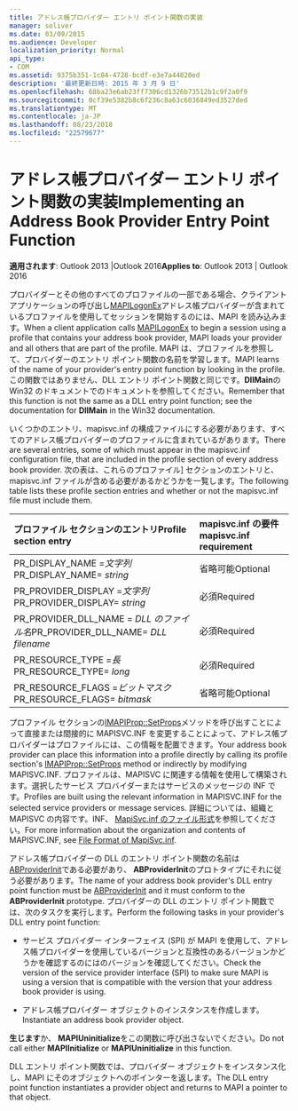 ```yaml
---
title: アドレス帳プロバイダー エントリ ポイント関数の実装
manager: soliver
ms.date: 03/09/2015
ms.audience: Developer
localization_priority: Normal
api_type:
- COM
ms.assetid: 9375b351-1c84-4728-bcdf-e3e7a44820ed
description: '最終更新日時: 2015 年 3 月 9 日'
ms.openlocfilehash: 68ba23e6ab23ff7306cd1326b73512b1c9f2a0f9
ms.sourcegitcommit: 0cf39e5382b8c6f236c8a63c6036849ed3527ded
ms.translationtype: MT
ms.contentlocale: ja-JP
ms.lasthandoff: 08/23/2018
ms.locfileid: "22579677"
---
```

# <a name="implementing-an-address-book-provider-entry-point-function"></a><span data-ttu-id="1602f-103">アドレス帳プロバイダー エントリ ポイント関数の実装</span><span class="sxs-lookup"><span data-stu-id="1602f-103">Implementing an Address Book Provider Entry Point Function</span></span>

  
  
<span data-ttu-id="1602f-104">**適用されます**: Outlook 2013 |Outlook 2016</span><span class="sxs-lookup"><span data-stu-id="1602f-104">**Applies to**: Outlook 2013 | Outlook 2016</span></span> 
  
<span data-ttu-id="1602f-105">プロバイダーとその他のすべてのプロファイルの一部である場合、クライアント アプリケーションの呼び出し[MAPILogonEx](mapilogonex.md)アドレス帳プロバイダーが含まれているプロファイルを使用してセッションを開始するのには、MAPI を読み込みます。</span><span class="sxs-lookup"><span data-stu-id="1602f-105">When a client application calls [MAPILogonEx](mapilogonex.md) to begin a session using a profile that contains your address book provider, MAPI loads your provider and all others that are part of the profile.</span></span> <span data-ttu-id="1602f-106">MAPI は、プロファイルを参照して、プロバイダーのエントリ ポイント関数の名前を学習します。</span><span class="sxs-lookup"><span data-stu-id="1602f-106">MAPI learns of the name of your provider's entry point function by looking in the profile.</span></span> <span data-ttu-id="1602f-107">この関数ではありません、DLL エントリ ポイント関数と同じです。**DllMain**の Win32 のドキュメントでのドキュメントを参照してください。</span><span class="sxs-lookup"><span data-stu-id="1602f-107">Remember that this function is not the same as a DLL entry point function; see the documentation for **DllMain** in the Win32 documentation.</span></span> 
  
<span data-ttu-id="1602f-108">いくつかのエントリ、mapisvc.inf の構成ファイルにする必要があります、すべてのアドレス帳プロバイダーのプロファイルに含まれているがあります。</span><span class="sxs-lookup"><span data-stu-id="1602f-108">There are several entries, some of which must appear in the mapisvc.inf configuration file, that are included in the profile section of every address book provider.</span></span> <span data-ttu-id="1602f-109">次の表は、これらのプロファイル] セクションのエントリと、mapisvc.inf ファイルが含める必要があるかどうかを一覧します。</span><span class="sxs-lookup"><span data-stu-id="1602f-109">The following table lists these profile section entries and whether or not the mapisvc.inf file must include them.</span></span>
  
|<span data-ttu-id="1602f-110">**プロファイル セクションのエントリ**</span><span class="sxs-lookup"><span data-stu-id="1602f-110">**Profile section entry**</span></span>|<span data-ttu-id="1602f-111">**mapisvc.inf の要件**</span><span class="sxs-lookup"><span data-stu-id="1602f-111">**mapisvc.inf requirement**</span></span>|
|:-----|:-----|
|<span data-ttu-id="1602f-112">PR_DISPLAY_NAME =_文字列_</span><span class="sxs-lookup"><span data-stu-id="1602f-112">PR_DISPLAY_NAME= _string_</span></span> <br/> |<span data-ttu-id="1602f-113">省略可能</span><span class="sxs-lookup"><span data-stu-id="1602f-113">Optional</span></span>  <br/> |
|<span data-ttu-id="1602f-114">PR_PROVIDER_DISPLAY =_文字列_</span><span class="sxs-lookup"><span data-stu-id="1602f-114">PR_PROVIDER_DISPLAY= _string_</span></span> <br/> |<span data-ttu-id="1602f-115">必須</span><span class="sxs-lookup"><span data-stu-id="1602f-115">Required</span></span>  <br/> |
|<span data-ttu-id="1602f-116">PR_PROVIDER_DLL_NAME = _DLL のファイル名_</span><span class="sxs-lookup"><span data-stu-id="1602f-116">PR_PROVIDER_DLL_NAME= _DLL filename_</span></span> <br/> |<span data-ttu-id="1602f-117">必須</span><span class="sxs-lookup"><span data-stu-id="1602f-117">Required</span></span>  <br/> |
|<span data-ttu-id="1602f-118">PR_RESOURCE_TYPE =_長_</span><span class="sxs-lookup"><span data-stu-id="1602f-118">PR_RESOURCE_TYPE= _long_</span></span> <br/> |<span data-ttu-id="1602f-119">必須</span><span class="sxs-lookup"><span data-stu-id="1602f-119">Required</span></span>  <br/> |
|<span data-ttu-id="1602f-120">PR_RESOURCE_FLAGS =_ビットマスク_</span><span class="sxs-lookup"><span data-stu-id="1602f-120">PR_RESOURCE_FLAGS= _bitmask_</span></span> <br/> |<span data-ttu-id="1602f-121">省略可能</span><span class="sxs-lookup"><span data-stu-id="1602f-121">Optional</span></span>  <br/> |
   
<span data-ttu-id="1602f-122">プロファイル セクションの[IMAPIProp::SetProps](imapiprop-setprops.md)メソッドを呼び出すことによって直接または間接的に MAPISVC.INF を変更することによって、アドレス帳プロバイダーはプロファイルには、この情報を配置できます。</span><span class="sxs-lookup"><span data-stu-id="1602f-122">Your address book provider can place this information into a profile directly by calling its profile section's [IMAPIProp::SetProps](imapiprop-setprops.md) method or indirectly by modifying MAPISVC.INF.</span></span> <span data-ttu-id="1602f-123">プロファイルは、MAPISVC に関連する情報を使用して構築されます。選択したサービス プロバイダーまたはサービスのメッセージの INF です。</span><span class="sxs-lookup"><span data-stu-id="1602f-123">Profiles are built using the relevant information in MAPISVC.INF for the selected service providers or message services.</span></span> <span data-ttu-id="1602f-124">詳細については、組織と MAPISVC の内容です。INF、 [MapiSvc.inf のファイル形式](file-format-of-mapisvc-inf.md)を参照してください。</span><span class="sxs-lookup"><span data-stu-id="1602f-124">For more information about the organization and contents of MAPISVC.INF, see [File Format of MapiSvc.inf](file-format-of-mapisvc-inf.md).</span></span>
  
<span data-ttu-id="1602f-125">アドレス帳プロバイダーの DLL のエントリ ポイント関数の名前は[ABProviderInit](abproviderinit.md)である必要があり、 **ABProviderInit**のプロトタイプにそれに従う必要があります。</span><span class="sxs-lookup"><span data-stu-id="1602f-125">The name of your address book provider's DLL entry point function must be [ABProviderInit](abproviderinit.md) and it must conform to the **ABProviderInit** prototype.</span></span> <span data-ttu-id="1602f-126">プロバイダーの DLL のエントリ ポイント関数では、次のタスクを実行します。</span><span class="sxs-lookup"><span data-stu-id="1602f-126">Perform the following tasks in your provider's DLL entry point function:</span></span> 
  
- <span data-ttu-id="1602f-127">サービス プロバイダー インターフェイス (SPI) が MAPI を使用して、アドレス帳プロバイダーを使用しているバージョンと互換性のあるバージョンかどうかを確認するのにはのバージョンを確認してください。</span><span class="sxs-lookup"><span data-stu-id="1602f-127">Check the version of the service provider interface (SPI) to make sure MAPI is using a version that is compatible with the version that your address book provider is using.</span></span>
    
- <span data-ttu-id="1602f-128">アドレス帳プロバイダー オブジェクトのインスタンスを作成します。</span><span class="sxs-lookup"><span data-stu-id="1602f-128">Instantiate an address book provider object.</span></span>
    
<span data-ttu-id="1602f-129">**生じます**か、 **MAPIUninitialize**をこの関数に呼び出さないでください。</span><span class="sxs-lookup"><span data-stu-id="1602f-129">Do not call either **MAPIInitialize** or **MAPIUninitialize** in this function.</span></span> 
  
<span data-ttu-id="1602f-130">DLL エントリ ポイント関数では、プロバイダー オブジェクトをインスタンス化し、MAPI にそのオブジェクトへのポインターを返します。</span><span class="sxs-lookup"><span data-stu-id="1602f-130">The DLL entry point function instantiates a provider object and returns to MAPI a pointer to that object.</span></span> 
  

